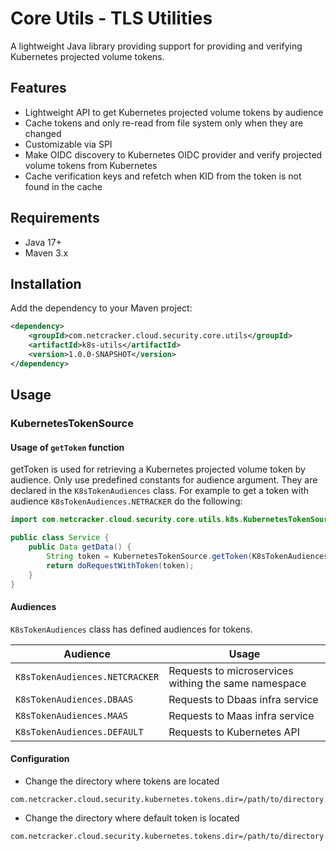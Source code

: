 # Core Utils - TLS Utilities

A lightweight Java library providing support for providing and verifying Kubernetes projected volume tokens.

## Features

- Lightweight API to get Kubernetes projected volume tokens by audience
- Cache tokens and only re-read from file system only when they are changed
- Customizable via SPI
- Make OIDC discovery to Kubernetes OIDC provider and verify projected volume tokens from Kubernetes
- Cache verification keys and refetch when KID from the token is not found in the cache

## Requirements

- Java 17+
- Maven 3.x

## Installation

Add the dependency to your Maven project:

```xml
<dependency>
    <groupId>com.netcracker.cloud.security.core.utils</groupId>
    <artifactId>k8s-utils</artifactId>
    <version>1.0.0-SNAPSHOT</version>
</dependency>
```
## Usage

### KubernetesTokenSource

#### Usage of `getToken` function
getToken is used for retrieving a Kubernetes projected volume token by audience.
Only use predefined constants for audience argument. They are declared in the `K8sTokenAudiences` class.
For example to get a token with audience `K8sTokenAudiences.NETRACKER` do the following:
```java
import com.netcracker.cloud.security.core.utils.k8s.KubernetesTokenSource;

public class Service {
	public Data getData() {
		String token = KubernetesTokenSource.getToken(K8sTokenAudiences.NETRACKER);
		return doRequestWithToken(token);
	}
}
```

#### Audiences
`K8sTokenAudiences` class has defined audiences for tokens.

|Audience|Usage|
|---|---|
|`K8sTokenAudiences.NETCRACKER`|Requests to microservices withing the same namespace|
|`K8sTokenAudiences.DBAAS`|Requests to Dbaas infra service|
|`K8sTokenAudiences.MAAS`|Requests to Maas infra service|
|`K8sTokenAudiences.DEFAULT`|Requests to Kubernetes API|

#### Configuration
- Change the directory where tokens are located
```text
com.netcracker.cloud.security.kubernetes.tokens.dir=/path/to/directory
```
- Change the directory where default token is located
```text
com.netcracker.cloud.security.kubernetes.tokens.dir=/path/to/directory
```
